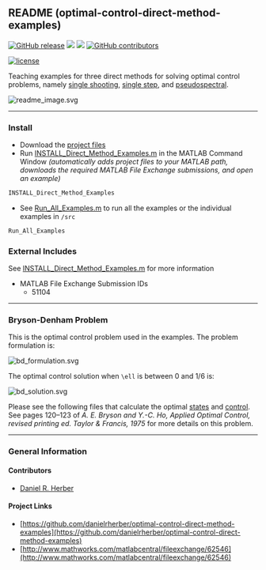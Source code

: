 ## README (optimal-control-direct-method-examples)

[![GitHub release](https://img.shields.io/github/release/danielrherber/optimal-control-direct-method-examples.svg)](https://github.com/danielrherber/optimal-control-direct-method-examples/releases/latest)
[![](https://img.shields.io/badge/language-matlab-EF963C.svg)](https://www.mathworks.com/products/matlab.html)
[![](https://img.shields.io/github/issues-raw/danielrherber/optimal-control-direct-method-examples.svg)](https://github.com/danielrherber/optimal-control-direct-method-examples/issues)
[![GitHub contributors](https://img.shields.io/github/contributors/danielrherber/optimal-control-direct-method-examples.svg)](https://github.com/danielrherber/optimal-control-direct-method-examples/graphs/contributors)

[![license](https://img.shields.io/github/license/danielrherber/optimal-control-direct-method-examples.svg)](https://github.com/danielrherber/optimal-control-direct-method-examples/blob/master/License)

Teaching examples for three direct methods for solving optimal control problems, namely [single shooting](https://github.com/danielrherber/optimal-control-direct-method-examples/blob/master/src/Method_SingleShooting.m), [single step](https://github.com/danielrherber/optimal-control-direct-method-examples/blob/master/src/Method_SingleStep.m), and [pseudospectral](https://github.com/danielrherber/optimal-control-direct-method-examples/blob/master/src/Method_Pseudospectral.m).

![readme_image.svg](http://www.danielherber.com/img/projects/optimal-control-direct-method-examples/readme_image.svg)

---
### Install
- Download the [project files](https://github.com/danielrherber/optimal-control-direct-method-examples/archive/master.zip)
- Run [INSTALL_Direct_Method_Examples.m](https://github.com/danielrherber/optimal-control-direct-method-examples/blob/master/INSTALL_Direct_Method_Examples.m) in the MATLAB Command Window *(automatically adds project files to your MATLAB path, downloads the required MATLAB File Exchange submissions, and open an example)*
```tex
INSTALL_Direct_Method_Examples
```
- See [Run_All_Examples.m](https://github.com/danielrherber/optimal-control-direct-method-examples/blob/master/src/Run_All_Examples.m) to run all the examples or the individual examples in `/src`
```tex
Run_All_Examples
```

### External Includes
See [INSTALL_Direct_Method_Examples.m](https://github.com/danielrherber/optimal-control-direct-method-examples/blob/master/INSTALL_Direct_Method_Examples.m) for more information
- MATLAB File Exchange Submission IDs
	- 51104

---
### Bryson-Denham Problem

This is the optimal control problem used in the examples. The problem formulation is:

![bd_formulation.svg](http://www.danielherber.com/img/projects/optimal-control-direct-method-examples/bd_formulation.svg)

The optimal control solution when `\ell` is between 0 and 1/6 is:

![bd_solution.svg](http://www.danielherber.com/img/projects/optimal-control-direct-method-examples/bd_solution.svg)

Please see the following files that calculate the optimal [states](https://github.com/danielrherber/optimal-control-direct-method-examples/blob/master/src/bryson-denham/BrysonDenham_Solution_States.m) and [control](https://github.com/danielrherber/optimal-control-direct-method-examples/blob/master/src/bryson-denham/BrysonDenham_Solution_Control.m). See pages 120–123 of *A. E. Bryson and Y.-C. Ho, Applied Optimal Control, revised printing ed. Taylor & Francis, 1975* for more details on this problem.

---
### General Information

#### Contributors
- [Daniel R. Herber](https://github.com/danielrherber)

#### Project Links
- [https://github.com/danielrherber/optimal-control-direct-method-examples](https://github.com/danielrherber/optimal-control-direct-method-examples)
- [http://www.mathworks.com/matlabcentral/fileexchange/62546](http://www.mathworks.com/matlabcentral/fileexchange/62546)